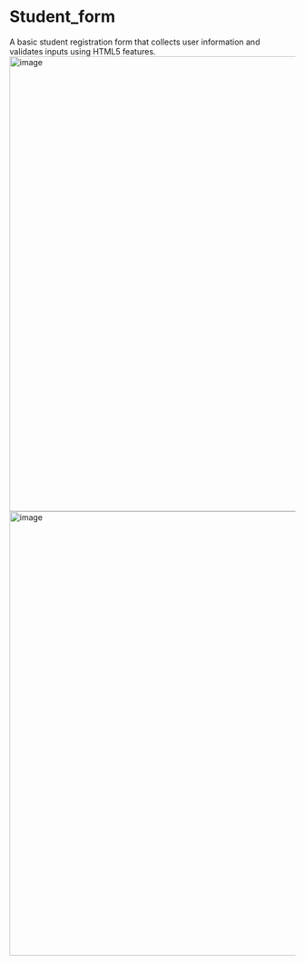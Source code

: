 # Student_form
A basic student registration form that collects user information and validates inputs using HTML5 features.
<img width="1848" height="802" alt="image" src="https://github.com/user-attachments/assets/b0cde87d-ab30-4466-8899-4fb06a16b4f4" />
<img width="1859" height="783" alt="image" src="https://github.com/user-attachments/assets/e63ea790-ab3e-4215-bda4-a55bba761138" />

